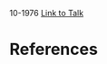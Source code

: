 

10-1976
[Link to Talk](https://www.churchofjesuschrist.org/study/general-conference/1976/10/sunday-afternoon-session?lang=eng)



# References
